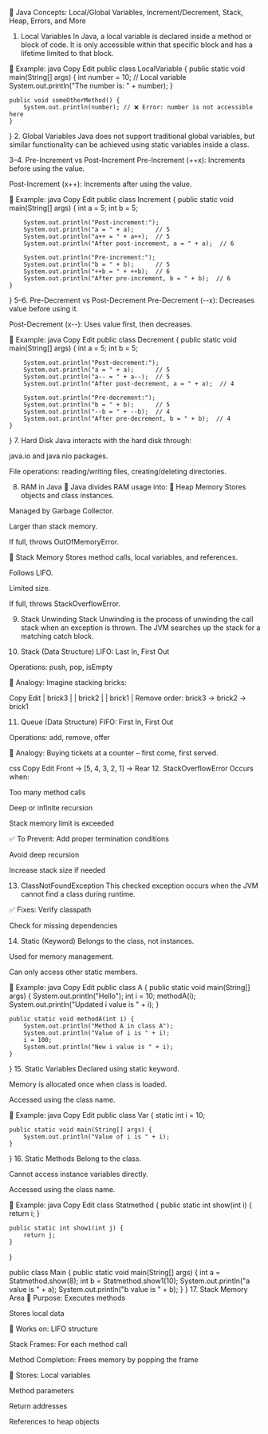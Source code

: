 🧠 Java Concepts: Local/Global Variables, Increment/Decrement, Stack, Heap, Errors, and More
1. Local Variables
In Java, a local variable is declared inside a method or block of code. It is only accessible within that specific block and has a lifetime limited to that block.

🔹 Example:
java
Copy
Edit
public class LocalVariable {
    public static void main(String[] args) {
        int number = 10; // Local variable
        System.out.println("The number is: " + number);
    }

    public void someOtherMethod() {
        System.out.println(number); // ❌ Error: number is not accessible here
    }
}
2. Global Variables
Java does not support traditional global variables, but similar functionality can be achieved using static variables inside a class.

3–4. Pre-Increment vs Post-Increment
Pre-Increment (++x): Increments before using the value.

Post-Increment (x++): Increments after using the value.

🔹 Example:
java
Copy
Edit
public class Increment {
    public static void main(String[] args) {
        int a = 5;
        int b = 5;

        System.out.println("Post-increment:");
        System.out.println("a = " + a);      // 5
        System.out.println("a++ = " + a++);  // 5
        System.out.println("After post-increment, a = " + a);  // 6

        System.out.println("Pre-increment:");
        System.out.println("b = " + b);      // 5
        System.out.println("++b = " + ++b);  // 6
        System.out.println("After pre-increment, b = " + b);  // 6
    }
}
5–6. Pre-Decrement vs Post-Decrement
Pre-Decrement (--x): Decreases value before using it.

Post-Decrement (x--): Uses value first, then decreases.

🔹 Example:
java
Copy
Edit
public class Decrement {
    public static void main(String[] args) {
        int a = 5;
        int b = 5;

        System.out.println("Post-decrement:");
        System.out.println("a = " + a);      // 5
        System.out.println("a-- = " + a--);  // 5
        System.out.println("After post-decrement, a = " + a);  // 4

        System.out.println("Pre-decrement:");
        System.out.println("b = " + b);      // 5
        System.out.println("--b = " + --b);  // 4
        System.out.println("After pre-decrement, b = " + b);  // 4
    }
}
7. Hard Disk
Java interacts with the hard disk through:

java.io and java.nio packages.

File operations: reading/writing files, creating/deleting directories.

8. RAM in Java
🧩 Java divides RAM usage into:
🔸 Heap Memory
Stores objects and class instances.

Managed by Garbage Collector.

Larger than stack memory.

If full, throws OutOfMemoryError.

🔸 Stack Memory
Stores method calls, local variables, and references.

Follows LIFO.

Limited size.

If full, throws StackOverflowError.

9. Stack Unwinding
Stack Unwinding is the process of unwinding the call stack when an exception is thrown. The JVM searches up the stack for a matching catch block.

10. Stack (Data Structure)
LIFO: Last In, First Out

Operations: push, pop, isEmpty

🔹 Analogy:
Imagine stacking bricks:

Copy
Edit
| brick3 |
| brick2 |
| brick1 |
Remove order: brick3 → brick2 → brick1

11. Queue (Data Structure)
FIFO: First In, First Out

Operations: add, remove, offer

🔹 Analogy:
Buying tickets at a counter – first come, first served.

css
Copy
Edit
Front → [5, 4, 3, 2, 1] → Rear
12. StackOverflowError
Occurs when:

Too many method calls

Deep or infinite recursion

Stack memory limit is exceeded

✅ To Prevent:
Add proper termination conditions

Avoid deep recursion

Increase stack size if needed

13. ClassNotFoundException
This checked exception occurs when the JVM cannot find a class during runtime.

✅ Fixes:
Verify classpath

Check for missing dependencies

14. Static (Keyword)
Belongs to the class, not instances.

Used for memory management.

Can only access other static members.

🔹 Example:
java
Copy
Edit
public class A {
    public static void main(String[] args) {
        System.out.println("Hello");
        int i = 10;
        methodA(i);
        System.out.println("Updated i value is " + i);
    }

    public static void methodA(int i) {
        System.out.println("Method A in class A");
        System.out.println("Value of i is " + i);
        i = 100;
        System.out.println("New i value is " + i);
    }
}
15. Static Variables
Declared using static keyword.

Memory is allocated once when class is loaded.

Accessed using the class name.

🔹 Example:
java
Copy
Edit
public class Var {
    static int i = 10;

    public static void main(String[] args) {
        System.out.println("Value of i is " + i);
    }
}
16. Static Methods
Belong to the class.

Cannot access instance variables directly.

Accessed using the class name.

🔹 Example:
java
Copy
Edit
class Statmethod {
    public static int show(int i) {
        return i;
    }

    public static int show1(int j) {
        return j;
    }
}

public class Main {
    public static void main(String[] args) {
        int a = Statmethod.show(8);
        int b = Statmethod.show1(10);
        System.out.println("a value is " + a);
        System.out.println("b value is " + b);
    }
}
17. Stack Memory Area
🔸 Purpose:
Executes methods

Stores local data

🔸 Works on:
LIFO structure

Stack Frames: For each method call

Method Completion: Frees memory by popping the frame

🔸 Stores:
Local variables

Method parameters

Return addresses

References to heap objects